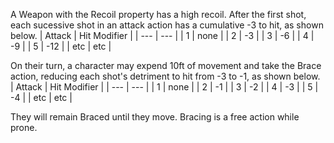 A Weapon with the Recoil property has a high recoil. After the first shot, each sucessive shot in an attack action has a cumulative -3 to hit, as shown below.
| Attack | Hit Modifier |
| --- | --- |
| 1 | none |
| 2 | -3 |
| 3 | -6 |
| 4 | -9 |
| 5 | -12 |
| etc | etc |

On their turn, a character may expend 10ft of movement and take the Brace action, reducing each shot's detriment to hit from -3 to -1, as shown below.
| Attack | Hit Modifier |
| --- | --- |
| 1 | none |
| 2 | -1 |
| 3 | -2 |
| 4 | -3 |
| 5 | -4 |
| etc | etc |

They will remain Braced until they move.
Bracing is a free action while prone.
